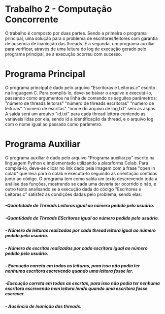 # Trabalho 2 - Computação Concorrente

O trabalho é composto por duas partes. Sendo a primeira o programa principal, uma solução para o problema de escritores/leitores com garantia de ausencia de inanicção das threads. E a segunda, um programa auxiliar para verificar, através de uma leitura do log de execução gerado pelo programa principal, se a execução ocorreu com sucesso.

# Programa Principal

O programa principal é dado pelo arquivo "Escritoras e Leitoras.c" escrito na linguagem C.
    Para compilá-lo, deve-se baixar o arquivo e executá-lo, passando como argumentos na linha de comando os seguites parâmetros: "número de threads leitoras" "número de threads escritoras" "numero de leituras" "numero de escritas" "nome do arquivo de log,txt" sem as aspas.
    A saída será um arquivo "id.txt" para cada thread leitora contendo as variáveis lidas por ela, sendo id a identificação da thread, e o arquivo log com o nome igual ao passado como parâmetro.
	
# Programa Auxiliar

O programa auxiliar é dado pelo arquivo "Programa auxiliar.py" escrito na linguagem Python e implementado utilizando a plataforma Colab.
    Para compilá-lo, deve-se clicar no link dado pela imagem com a frase "open in colab" que leva para o colab e executá-lo seguindo as orientação contidas junto ao código.
    O programa tem como saída um texto descrevendo toda a análise das funções, mostrando se cada uma deveria ter ocorrido o não, e outro texto analisando se a execução dada do código "Escritores e Leitoras.c" satisfez as condições dadas pelo problema, sendo elas:
##### -Quantidade de Threads Leitoras igual ao número pedido pelo usuário.
##### -Quantidade de Threads EScritoras igual ao número pedido pelo usuário.
##### - Número de leituras realizadas por cada thread leitora igual ao número pedido pelo usuário.
##### - Número de escritas realizadas por cada escritora igual ao número pedido pelo usuário.
##### - Execução correta em todas as leituras, para isso não podia ter nenhuma escritora escrevendo quando uma leitora fosse ler.
##### -Execução correta em todas as escrtas, para isso não podia ter nenhuma escritora escrevendo nem leitora lendo quando uma escritora fosse escrever.
##### - Ausência de Inanição das threads.
